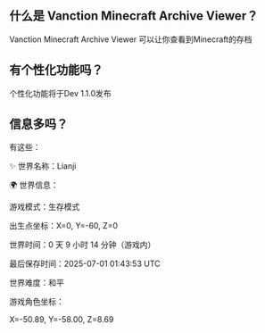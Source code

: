 ## 什么是 Vanction Minecraft Archive Viewer？

Vanction Minecraft Archive Viewer 可以让你查看到Minecraft的存档

## 有个性化功能吗？

个性化功能将于Dev 1.1.0发布

## 信息多吗？
 有这些：

 ✨ 世界名称：Lianji

🌍 世界信息：

  游戏模式：生存模式
  
  出生点坐标：X=0, Y=-60, Z=0
  
  世界时间：0 天 9 小时 14 分钟（游戏内）
  
  最后保存时间：2025-07-01 01:43:53 UTC
  
  世界难度：和平
  
游戏角色坐标：

  X=-50.89, Y=-58.00, Z=8.69

  
